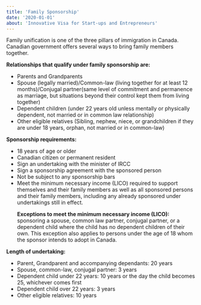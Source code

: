 ```yaml
---
title: 'Family Sponsorship'
date: '2020-01-01'
about: 'Innovative Visa for Start-ups and Entrepreneurs'
---
```


Family unification is one of the three pillars of immigration in Canada. Canadian government offers
several ways to bring family members together.
<div style="margin:8px;"></div>

**Relationships that qualify under family sponsorship are:**
<ul style="list-style-type: disc; list-style-position: outside; margin-top:5px; margin-left:5px;">
<li> Parents and Grandparents</li>
<li> Spouse (legally married)/Common-law (living together for at least 12 months)/Conjugal partner(same level of commitment and permanence as marriage, but situations beyond their control kept them from living together)</li>
<li> Dependent children (under 22 years old unless mentally or physically dependent, not married or in common law relationship)</li>
<li> Other eligible relatives (Sibling, nephew, niece, or grandchildren if they are under 18 years, orphan, not married or in common-law)</li>
</ul>

<div style="margin:8px;"></div>

**Sponsorship requirements:**

<ul style="list-style-type: disc; list-style-position: outside; margin-top:5px; margin-left:5px;">
<li> 18 years of age or older</li>
<li> Canadian citizen or permanent resident</li>
<li> Sign an undertaking with the minister of IRCC</li>
<li> Sign a sponsorship agreement with the sponsored person</li>
<li> Not be subject to any sponsorship bars</li>
<li> Meet the minimum necessary income (LICO) required to support themselves and their family members as well as all sponsored persons and their family members, including any already sponsored under undertakings still in effect.
<br/>

**Exceptions to meet the minimum necessary income (LICO):** sponsoring a spouse, common law partner, conjugal partner, or a dependent child where the child has no dependent children of their own. This exception also applies to persons under the age of 18 whom the sponsor intends to adopt in Canada.</li>
</ul>
<div style="margin:8px;"></div>

**Length of undertaking:**

<ul style="list-style-type: disc; list-style-position: outside; margin-top:5px; margin-left:5px;">
<li> Parent, Grandparent and accompanying dependants: 20 years</li>
<li> Spouse, common-law, conjugal partner: 3 years</li>
<li> Dependent child under 22 years: 10 years or the day the child becomes 25, whichever comes first</li>
<li> Dependent child over 22 years: 3 years</li>
<li> Other eligible relatives: 10 years</li>
</ul>